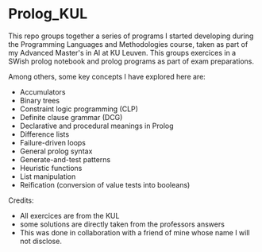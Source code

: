 # Prolog_KUL
This repo groups together a series of programs I started developing during the Programming Languages and Methodologies course, taken as part of my Advanced Master's in AI at KU Leuven. This groups exercices in a SWish prolog notebook and prolog programs as part of exam preparations.

Among others, some key concepts I have explored here are:

- Accumulators
- Binary trees
- Constraint logic programming (CLP)
- Definite clause grammar (DCG)
- Declarative and procedural meanings in Prolog
- Difference lists
- Failure-driven loops
- General prolog syntax
- Generate-and-test patterns
- Heuristic functions
- List manipulation
- Reification (conversion of value tests into booleans)

Credits:
- All exercices are from the KUL
- some solutions are directly taken from the professors answers
- This was done in collaboration with a friend of mine whose name I will not disclose. 
